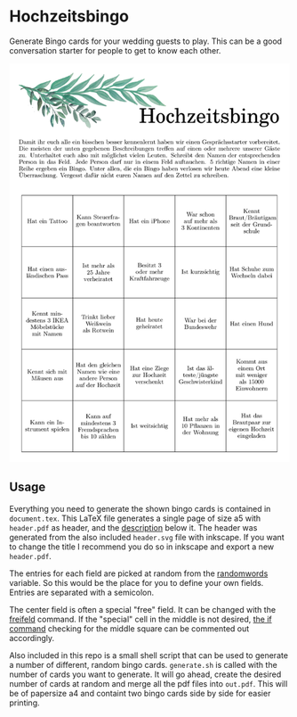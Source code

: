 # Hochzeitsbingo
Generate Bingo cards for your wedding guests to play.
This can be a good conversation starter for people to get to know each other.

![example](example.png)

## Usage
Everything you need to generate the shown bingo cards is contained in `document.tex`.
This LaTeX file generates a single page of size a5 with `header.pdf` as header, and the [description](https://github.com/NiklasKroeger/hochzeitsbingo/blob/master/document.tex#L87-L94) below it.
The header was generated from the also included `header.svg` file with inkscape.
If you want to change the title I recommend you do so in inkscape and export a new `header.pdf`.

The entries for each field are picked at random from the [randomwords](https://github.com/NiklasKroeger/hochzeitsbingo/blob/master/document.tex#L20-L69) variable.
So this would be the place for you to define your own fields.
Entries are separated with a semicolon.

The center field is often a  special "free" field.
It can be changed with the [freifeld](https://github.com/NiklasKroeger/hochzeitsbingo/blob/master/document.tex#L70) command.
If the "special" cell in the middle is not desired, [the if command](https://github.com/NiklasKroeger/hochzeitsbingo/blob/master/document.tex#L105) checking for the middle square can be commented out accordingly.

Also included in this repo is a small shell script that can be used to generate a number of different, random bingo cards.
`generate.sh` is called with the number of cards you want to generate.
It will go ahead, create the desired number of cards at random and merge all the pdf files into `out.pdf`.
This will be of papersize a4 and containt two bingo cards side by side for easier printing.
